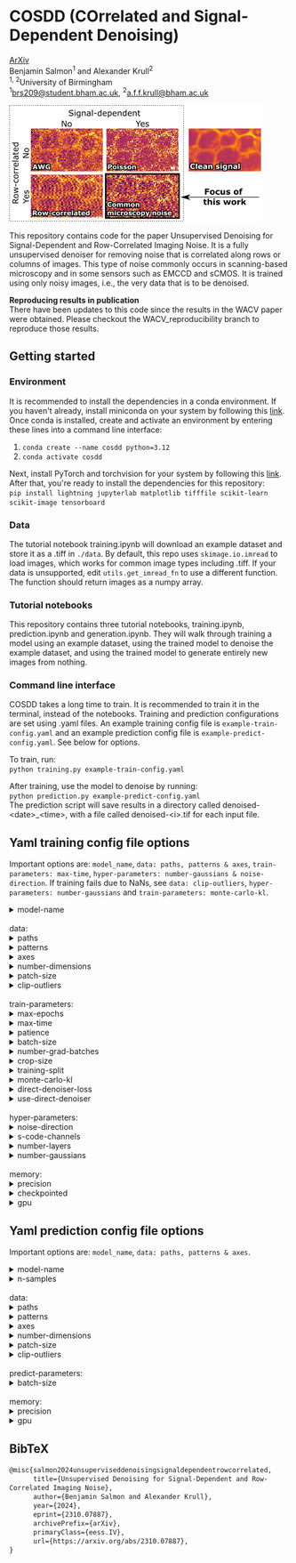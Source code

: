 # COSDD (COrrelated and Signal-Dependent Denoising)
[ArXiv](https://arxiv.org/abs/2310.07887)<br>
Benjamin Salmon<sup>1</sup> and Alexander Krull<sup>2</sup><br>
<sup>1, 2</sup>University of Birmingham<br>
<sup>1</sup>brs209@student.bham.ac.uk, <sup>2</sup>a.f.f.krull@bham.ac.uk<br>


<img src="./resources/matrix.png">

This repository contains code for the paper Unsupervised Denoising for Signal-Dependent and Row-Correlated Imaging Noise. 
It is a fully unsupervised denoiser for removing noise that is correlated along rows or columns of images. This type of noise commonly occurs in scanning-based microscopy and in some sensors such as EMCCD and sCMOS. It is trained using only noisy images, i.e., the very data that is to be denoised.

**Reproducing results in publication**<br>
There have been updates to this code since the results in the WACV paper were obtained.
Please checkout the WACV_reproducibility branch to reproduce those results.

## Getting started
### Environment
It is recommended to install the dependencies in a conda environment. If you haven't already, install miniconda on your system by following this [link](https://docs.conda.io/projects/miniconda/en/latest/miniconda-install.html).<br>
Once conda is installed, create and activate an environment by entering these lines into a command line interface:<br>
1. `conda create --name cosdd python=3.12`
2. `conda activate cosdd`

Next, install PyTorch and torchvision for your system by following this [link](https://pytorch.org/get-started/locally/).<br> 
After that, you're ready to install the dependencies for this repository:<br>
`pip install lightning jupyterlab matplotlib tifffile scikit-learn scikit-image tensorboard`

### Data
The tutorial notebook training.ipynb will download an example dataset and store it as a .tiff in `./data`.
By default, this repo uses `skimage.io.imread` to load images, which works for common image types including .tiff.
If your data is unsupported, edit `utils.get_imread_fn` to use a different function.
The function should return images as a numpy array.

### Tutorial notebooks
This repository contains three tutorial notebooks, training.ipynb, prediction.ipynb and generation.ipynb. 
They will walk through training a model using an example dataset, using the trained model to denoise the example dataset, and using the trained model to generate entirely new images from nothing.

### Command line interface
COSDD takes a long time to train. It is recommended to train it in the terminal, instead of the notebooks.
Training and prediction configurations are set using .yaml files. An example training config file is `example-train-config.yaml` and an example prediction config file is `example-predict-config.yaml`. See below for options. 

To train, run:<br>
`python training.py example-train-config.yaml`

After training, use the model to denoise by running:<br>
`python prediction.py example-predict-config.yaml`<br>
The prediction script will save results in a directory called denoised-\<date\>_\<time\>, with a file called denoised-\<i\>.tif for each input file.

## Yaml training config file options

Important options are: `model_name`, `data: paths, patterns & axes`, `train-parameters: max-time`, `hyper-parameters: number-gaussians & noise-direction`. If training fails due to NaNs, see `data: clip-outliers`, `hyper-parameters: number-gaussians` and `train-parameters: monte-carlo-kl`.
<details>
      <summary>model-name</b></summary>

      (str) Name the trained model will be saved as.

</details>
<br>
data: 
<details>
      <summary>paths</summary>

      (str) Path to the directory the training data is stored in. Can be a list of strings if using more than one directory
      
</details>
<details>
      <summary>patterns</summary>

      (str) glob pattern to identify files within `paths` that will be used as training data. Current accepted file types are tiff/tif, czi & png. Edit get_imread_fn in utils.py to add data loading funtions for currently unsupported filetypes.
      
</details>
<details>
      <summary>axes</summary>

      (str) (S(ample) | C(hannel) | T(ime) | Z | Y | X). Describes the axes of the data as they are stored. I.e., when we call tifffile.imread("your-data.tiff"), what will be the shape of the returned numpy array? 
      The sample axis can be repeated, e.g. SCSZYX, if there are extra axes that should be concatenated as samples.
      
</details>
<details>
      <summary>number-dimensions</summary>

      (int) Number of spatial dimensions of your images. Default: 2.
      If your data has shape [T(ime), Y, X], the time dimension can be optionally treated as a spatial dimension and included in convolutions by setting this parameter to 3. If your data has shape Z, Y, X, the Z axis can be optionally treated as a sample dimension and excluded from convolutions by setting this parameter to 2.
      
</details>
<details>
      <summary>patch-size</summary>

      (list(int) | null) [(Depth), Height, Width]. Set to patch data into non-overlapping windows. Defualt: null.
      The training/validation split is made along the sample axis. If your data has only one sample, use this to break it into  patches that will be concatenated along the sample axis. 
      This is different from crop-size below, as it is deterministic and done once at the start of training.
      
</details>
<details>
      <summary>clip-outliers</summary>

      (bool) Hot or dead outlier pixels can disrupt training. Default: False.
      Set this to True to clip extreme pixel values between 1st and 99th percentile.
      
</details>
<br>
train-parameters:
<details>
      <summary>max-epochs</summary>

      (int) Maximum number of epochs to train. Default: 1000.
      
</details>
<details>
      <summary>max-time</summary>

      (str | null) Maximum time to train for. Default: null.
      Must be of form "DD:HH:MM:SS", or just `null`.
      COSDD can take a long time to converge, so use this to stop training in a reasonable time.
      
</details>
<details>
      <summary>patience</summary>

      (int) Stop training when validation loss plateaus for this number of epochs. Default: 100.
      
</details>
<details>
      <summary>batch-size</summary>

      (int) Number of images passed through network at a time. Default: 4.
      
</details>
<details>
      <summary>number-grad-batches</summary>

      (int) Gradient accumulation. Default: 4.
      Number of batches to pass through network before updating model parameters.
      
</details>
<details>
      <summary>crop-size</summary>

      (list(int))  [(Depth), Height, Width]. Default: [256, 256].
      As a form of data augmentation, at each training step a patch is randomly cropped from each training image. Set the size of that patch here.
      This is different from patch-size above as it is random and repeated at every training step.
      
</details>
<details>
      <summary>training-split</summary>

      (float) Percent of data to use as training set. Default: 0.9.
      1 - training-split is used as validation set.
      
</details>
<details>
      <summary>monte-carlo-kl</summary>

      (bool) Experimental. Default: False.
      Set True to calculate KL divergence using random samples from posterior. 
      I've found this can help when training crashes due to NaNs.
      Set False to calculate KL divergence analytically (common method).
      
</details>
<details>
      <summary>direct-denoiser-loss</summary>

      (str) "L1" or "MSE". Default: "MSE".
      Train direct denoiser to calculate coordinate-median or mean, respectively.
      
</details>
<details>
      <summary>use-direct-denoiser</summary>

      (bool) Train the direct denoiser to predict the average of samples. Default: True.
      Increases training time but reduces inference time. Worthwhile if inference is on a large dataset (GBs).
      
</details>
<br>
hyper-parameters:
<details>
      <summary>noise-direction</summary>

      (str) "x", "y", "z" or "none". Default: "x".
      Axis along which noise is correlated.
      
</details>
<details>
      <summary>s-code-channels</summary>

      (int) Number of feature channels in the latent code describing the clean signal. Default: 64.
      Half of this value will be used as feature channels in VAE.
      
</details>
<details>
      <summary>number-layers</summary>

      (int) Number of levels in Ladder VAE. Default: 14.
      
</details>
<details>
      <summary>number-gaussians</summary>

      (int) Number of components in Gaussian mixture model used to model the noise. Default: 3.
      If noise is reproduced in output, increase this value. If training fails, reduce this value.
      
</details>
<br>
memory:
<details>
      <summary>precision</summary>

      (str) Floating point precision for training. Default: "bf16-mixed".
      "32-true"
      "32"
      "16-mixed"
      "bf16-mixed"
      "16-true"
      "bf16-true"
      "64-true"
      See https://lightning.ai/docs/pytorch/stable/common/precision.html

</details>
<details>
      <summary>checkpointed</summary>

      (bool) Whether to use activation checkpointing. Default: True.
      Set True to save GPU memory. Set False to increase training speed.

</details>
<details>
      <summary>gpu</summary>

      (list(int)) Index of which available GPU to use. Default: [0].

</details>

## Yaml prediction config file options
Important options are: `model_name`, `data: paths, patterns & axes`.
<details>
      <summary>model-name</b></summary>

      (str) Name of the trained model.

</details>
<details>
      <summary>n-samples</b></summary>

      (int) When randomly sampling denoised images (i.e. not using the direct denoiser), sets number of images to sample for averaging. Default: 100.

</details>
<br>
data: 
<details>
      <summary>paths</summary>

      (str) Path to the directory the data is stored in. Can be a list of strings if using more than one directory
      
</details>
<details>
      <summary>patterns</summary>

      (str) glob pattern to identify files within `paths` that will be used as prediction data. Current accepted file types are tiff/tif, czi & png. Edit get_imread_fn in utils.py to add data loading funtions for currently unsupported filetypes.
      
</details>
<details>
      <summary>axes</summary>

      (str) (S(ample) | C(hannel) | T(ime) | Z | Y | X). Describes the axes of the data as they are stored. I.e., when we call tifffile.imread("your-data.tiff"), what will be the shape of the returned numpy array? 
      The sample axis can be repeated, e.g. SCSZYX, if there are extra axes that should be concatenated as samples.
      
</details>
<details>
      <summary>number-dimensions</summary>

      (int) Number of spatial dimensions of your images. Default: 2.
      If your data has shape [T(ime), Y, X], the time dimension can be optionally treated as a spatial dimension and included in convolutions by setting this parameter to 3. If your data has shape Z, Y, X, the Z axis can be optionally treated as a sample dimension and excluded from convolutions by setting this parameter to 2.
      
</details>
<details>
      <summary>patch-size</summary>

      (list(int) | null) [(Depth), Height, Width]. Set to patch data into non-overlapping windows. Defualt: null.
      Beware of patching data during prediction. The prediction.py script will automatically unpatch denoised images back to the original data shape, but this will result in boundary artefacts. 
      
</details>
<details>
      <summary>clip-outliers</summary>

      (bool) Hot or dead outlier pixels can disrupt prediction. Default: False.
      Set this to True to clip extreme pixel values between 1st and 99th percentile.
      
</details>
<br>
predict-parameters:
<details>
      <summary>batch-size</summary>

      (int) Number of images passed through network at a time. Default: 1.
      
</details>
<br>
memory:
<details>
      <summary>precision</summary>

      (str) Floating point precision for training. Default: "bf16-mixed".
      "16-true"
      "16-mixed"
      "bf16-true"
      "bf16-mixed"
      "32-true"
      "64-true"
      See https://lightning.ai/docs/pytorch/stable/common/precision.html

</details>
<details>
      <summary>gpu</summary>

      (list(int)) Index of which available GPU to use. Default: [0].

</details>

## BibTeX
```
@misc{salmon2024unsuperviseddenoisingsignaldependentrowcorrelated,
      title={Unsupervised Denoising for Signal-Dependent and Row-Correlated Imaging Noise}, 
      author={Benjamin Salmon and Alexander Krull},
      year={2024},
      eprint={2310.07887},
      archivePrefix={arXiv},
      primaryClass={eess.IV},
      url={https://arxiv.org/abs/2310.07887}, 
}
```